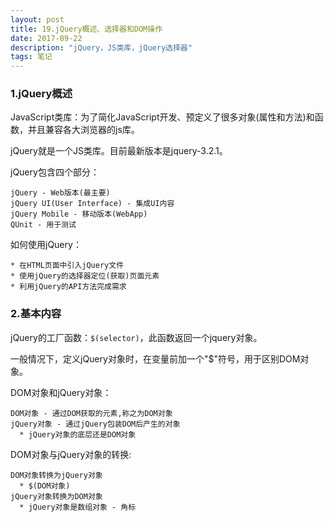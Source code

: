 ```yaml
---
layout: post
title: 19.jQuery概述、选择器和DOM操作
date: 2017-09-22
description: "jQuery，JS类库，jQuery选择器"
tags: 笔记   
---
```


### 1.jQuery概述

JavaScript类库：为了简化JavaScript开发、预定义了很多对象(属性和方法)和函数，并且兼容各大浏览器的js库。

jQuery就是一个JS类库。目前最新版本是jquery-3.2.1。

jQuery包含四个部分：
```
jQuery - Web版本(最主要)
jQuery UI(User Interface) - 集成UI内容
jQuery Mobile - 移动版本(WebApp)
QUnit - 用于测试
```

如何使用jQuery：
```
* 在HTML页面中引入jQuery文件
* 使用jQuery的选择器定位(获取)页面元素
* 利用jQuery的API方法完成需求
```

### 2.基本内容

jQuery的工厂函数：`$(selector)`，此函数返回一个jquery对象。

一般情况下，定义jQuery对象时，在变量前加一个"$"符号，用于区别DOM对象。

DOM对象和jQuery对象：
```
DOM对象 - 通过DOM获取的元素,称之为DOM对象
jQuery对象 - 通过jQuery包装DOM后产生的对象
  * jQuery对象的底层还是DOM对象
```

DOM对象与jQuery对象的转换:
```
DOM对象转换为jQuery对象
  * $(DOM对象)
jQuery对象转换为DOM对象
  * jQuery对象是数组对象 - 角标
```
